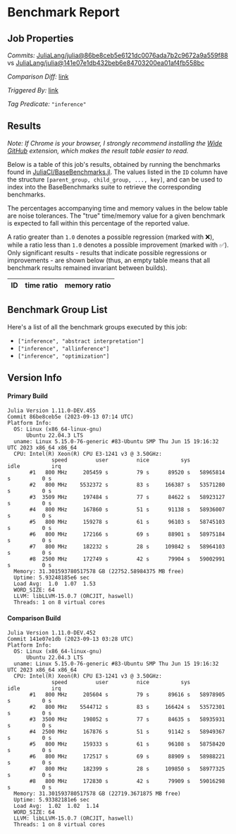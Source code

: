 # Benchmark Report

## Job Properties

*Commits:* [JuliaLang/julia@86be8ceb5e6121dc0076ada7b2c9672a9a559f88](https://github.com/JuliaLang/julia/commit/86be8ceb5e6121dc0076ada7b2c9672a9a559f88) vs [JuliaLang/julia@141e07e1db432beb6e84703200ea01af4fb558bc](https://github.com/JuliaLang/julia/commit/141e07e1db432beb6e84703200ea01af4fb558bc)

*Comparison Diff:* [link](https://github.com/JuliaLang/julia/compare/141e07e1db432beb6e84703200ea01af4fb558bc..86be8ceb5e6121dc0076ada7b2c9672a9a559f88)

*Triggered By:* [link](https://github.com/JuliaLang/julia/pull/51290#issuecomment-1717074541)

*Tag Predicate:* `"inference"`

## Results

*Note: If Chrome is your browser, I strongly recommend installing the [Wide GitHub](https://chrome.google.com/webstore/detail/wide-github/kaalofacklcidaampbokdplbklpeldpj?hl=en)
extension, which makes the result table easier to read.*

Below is a table of this job's results, obtained by running the benchmarks found in
[JuliaCI/BaseBenchmarks.jl](https://github.com/JuliaCI/BaseBenchmarks.jl). The values
listed in the `ID` column have the structure `[parent_group, child_group, ..., key]`,
and can be used to index into the BaseBenchmarks suite to retrieve the corresponding
benchmarks.

The percentages accompanying time and memory values in the below table are noise tolerances. The "true"
time/memory value for a given benchmark is expected to fall within this percentage of the reported value.

A ratio greater than `1.0` denotes a possible regression (marked with :x:), while a ratio less
than `1.0` denotes a possible improvement (marked with :white_check_mark:). Only significant results - results
that indicate possible regressions or improvements - are shown below (thus, an empty table means that all
benchmark results remained invariant between builds).

| ID | time ratio | memory ratio |
|----|------------|--------------|

## Benchmark Group List

Here's a list of all the benchmark groups executed by this job:

- `["inference", "abstract interpretation"]`
- `["inference", "allinference"]`
- `["inference", "optimization"]`

## Version Info

#### Primary Build

```
Julia Version 1.11.0-DEV.455
Commit 86be8ceb5e (2023-09-13 07:14 UTC)
Platform Info:
  OS: Linux (x86_64-linux-gnu)
      Ubuntu 22.04.3 LTS
  uname: Linux 5.15.0-76-generic #83-Ubuntu SMP Thu Jun 15 19:16:32 UTC 2023 x86_64 x86_64
  CPU: Intel(R) Xeon(R) CPU E3-1241 v3 @ 3.50GHz: 
              speed         user         nice          sys         idle          irq
       #1   800 MHz     205459 s         79 s      89520 s   58965814 s          0 s
       #2   800 MHz    5532372 s         83 s     166387 s   53571280 s          0 s
       #3  3509 MHz     197484 s         77 s      84622 s   58923127 s          0 s
       #4   800 MHz     167860 s         51 s      91138 s   58936007 s          0 s
       #5   800 MHz     159278 s         61 s      96103 s   58745103 s          0 s
       #6   800 MHz     172166 s         69 s      88901 s   58975184 s          0 s
       #7   800 MHz     182232 s         28 s     109842 s   58964103 s          0 s
       #8  2500 MHz     172749 s         42 s      79904 s   59002991 s          0 s
  Memory: 31.301593780517578 GB (22752.58984375 MB free)
  Uptime: 5.93248185e6 sec
  Load Avg:  1.0  1.07  1.53
  WORD_SIZE: 64
  LLVM: libLLVM-15.0.7 (ORCJIT, haswell)
  Threads: 1 on 8 virtual cores

```

#### Comparison Build

```
Julia Version 1.11.0-DEV.452
Commit 141e07e1db (2023-09-13 03:28 UTC)
Platform Info:
  OS: Linux (x86_64-linux-gnu)
      Ubuntu 22.04.3 LTS
  uname: Linux 5.15.0-76-generic #83-Ubuntu SMP Thu Jun 15 19:16:32 UTC 2023 x86_64 x86_64
  CPU: Intel(R) Xeon(R) CPU E3-1241 v3 @ 3.50GHz: 
              speed         user         nice          sys         idle          irq
       #1   800 MHz     205604 s         79 s      89616 s   58978905 s          0 s
       #2   800 MHz    5544712 s         83 s     166424 s   53572301 s          0 s
       #3  3500 MHz     198052 s         77 s      84635 s   58935931 s          0 s
       #4  2500 MHz     167876 s         51 s      91142 s   58949367 s          0 s
       #5   800 MHz     159333 s         61 s      96108 s   58758420 s          0 s
       #6   800 MHz     172517 s         69 s      88909 s   58988221 s          0 s
       #7   800 MHz     182399 s         28 s     109850 s   58977325 s          0 s
       #8   800 MHz     172830 s         42 s      79909 s   59016298 s          0 s
  Memory: 31.301593780517578 GB (22719.3671875 MB free)
  Uptime: 5.93382181e6 sec
  Load Avg:  1.02  1.02  1.14
  WORD_SIZE: 64
  LLVM: libLLVM-15.0.7 (ORCJIT, haswell)
  Threads: 1 on 8 virtual cores

```
